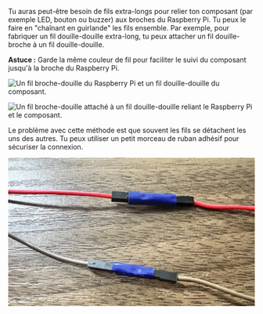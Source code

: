 Tu auras peut-être besoin de fils extra-longs pour relier ton composant (par exemple LED, bouton ou buzzer) aux broches du Raspberry Pi. Tu peux le faire en "chaînant en guirlande" les fils ensemble. Par exemple, pour fabriquer un fil douille-douille extra-long, tu peux attacher un fil douille-broche à un fil douille-douille.

**Astuce :** Garde la même couleur de fil pour faciliter le suivi du composant jusqu'à la broche du Raspberry Pi.

![Un fil broche-douille du Raspberry Pi et un fil douille-douille du composant.](images/daisy-chain-ends.jpg)

![Un fil broche-douille attaché à un fil douille-douille reliant le Raspberry Pi et le composant.](images/daisy-chain.jpg)

Le problème avec cette méthode est que souvent les fils se détachent les uns des autres. Tu peux utiliser un petit morceau de ruban adhésif pour sécuriser la connexion.

![A pin-socket wire taped to a socket-socket wire.](images/tape-daisy-chain.jpg)
